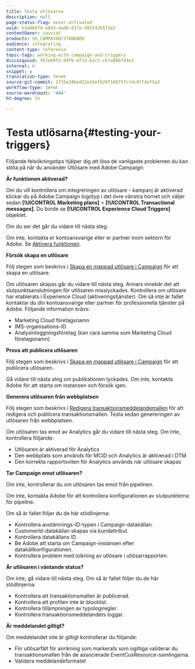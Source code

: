 ```yaml
---
title: Testa utlösarna
description: null
page-status-flag: never-activated
uuid: b3a6667d-e843-4ad6-817e-d91542b5f2e2
contentOwner: sauviat
products: SG_CAMPAIGN/STANDARD
audience: integrating
content-type: reference
topic-tags: working-with-campaign-and-triggers
discoiquuid: f67e69f2-09fb-4f33-b2c3-c67a060743e3
internal: n
snippet: y
translation-type: tm+mt
source-git-commit: 1f15e28bed22e3defb29f16875fcf4c07f4af5a3
workflow-type: tm+mt
source-wordcount: '444'
ht-degree: 1%

---
```



# Testa utlösarna{#testing-your-triggers}

Följande felsökningstips hjälper dig att lösa de vanligaste problemen du kan stöta på när du använder Utlösare med Adobe Campaign:

**Är funktionen aktiverad?**

Om du vill kontrollera om integreringen av utlösare - kampanj är aktiverad klickar du på Adobe Campaign logotyp i det övre vänstra hörnet och väljer sedan **[!UICONTROL Marketing plans]** > **[!UICONTROL Transactional messages]**. Du borde se **[!UICONTROL Experience Cloud Triggers]** objektet.

Om du ser det går du vidare till nästa steg.

Om inte, kontakta er kontoansvarige eller er partner inom sektorn för Adobe. Se [Aktivera funktionen](../../integrating/using/configuring-triggers-in-experience-cloud.md#activating-the-functionality).

**Försök skapa en utlösare**

Följ stegen som beskrivs i [Skapa en mappad utlösare i Campaign](../../integrating/using/using-triggers-in-campaign.md#creating-a-mapped-trigger-in-campaign) för att skapa en utlösare.

Om utlösaren skapas går du vidare till nästa steg. Annars innebär det att slutpunktsanslutningen för utlösaren misslyckades. Kontrollera om utlösare har etablerats i Experience Cloud (aktiveringstjänster). Om så inte är fallet kontaktar du din kontoansvarige eller partner för professionella tjänster på Adobe. Följande information krävs:

* Marketing Cloud företagsnamn
* IMS-organisations-ID
* Analysinloggningsföretag (kan vara samma som Marketing Cloud företagsnamn)

**Prova att publicera utlösaren**

Följ stegen som beskrivs i [Skapa en mappad utlösare i Campaign](../../integrating/using/using-triggers-in-campaign.md#creating-a-mapped-trigger-in-campaign) för att publicera utlösaren.

Gå vidare till nästa steg om publikationen lyckades. Om inte, kontakta Adobe för att starta om instansen och försök igen.

**Generera utlösaren från webbplatsen**

Följ stegen som beskrivs i [Redigera transaktionsmeddelandemallen](../../integrating/using/using-triggers-in-campaign.md#editing-the-transactional-message-template) för att redigera och publicera transaktionsmallen. Testa sedan genereringen av utlösaren från webbplatsen.

Om utlösaren tas emot av Analytics går du vidare till nästa steg. Om inte, kontrollera följande:

* Utlösaren är aktiverad för Analytics
* Den webbplats som används för MCID och Analytics är aktiverad i DTM
* Den korrekta rapportsviten för Analytics används när utlösare skapas

**Tar Campaign emot utlösaren?**

Om inte, kontrollerar du om utlösaren tas emot från pipelinen.

Om inte, kontakta Adobe för att kontrollera konfigurationen av slutpunkterna för pipeline.

Om så är fallet följer du de här stödlinjerna:

* Kontrollera avstämnings-ID-typen i Campaign-datakällan.
* CustomerId-datakällan skapas via kundattribut.
* Kontrollera datakällans ID.
* Be Adobe att starta om Campaign-instansen efter datakällkonfigurationen.
* Kontrollera problem med tolkning av utlösare i utlösarrapporten.

**Är utlösaren i väntande status?**

Om inte, gå vidare till nästa steg. Om så är fallet följer du de här stödlinjerna:

* Kontrollera att transaktionsmallen är publicerad.
* Kontrollera att profilen inte är blocklist.
* Kontrollera tillämpningen av typologiregler.
* Kontrollera transaktionsmeddelandets loggar.

**Är meddelandet giltigt?**

Om meddelandet inte är giltigt kontrollerar du följande:

* För utlösarfält för anrikning som markerats som ogiltiga validerar du transaktionsmallen från de associerade EventCusResource-samlingarna.
* Validera meddelandeformatet

